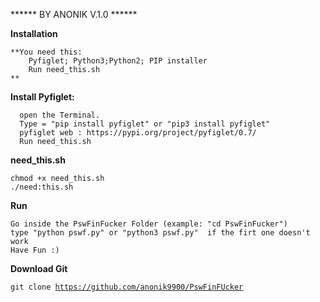 
                                                                                      
******   BY ANONIK V.1.0  ******



**Installation**

    **You need this: 
        Pyfiglet; Python3;Python2; PIP installer
        Run need_this.sh
    **
    
    
 **Install Pyfiglet:** 
   
      open the Terminal.
      Type = "pip install pyfiglet" or "pip3 install pyfiglet"
      pyfiglet web : https://pypi.org/project/pyfiglet/0.7/
      Run need_this.sh
      
**need_this.sh**
      
    chmod +x need_this.sh
    ./need:this.sh

**Run**

    Go inside the PswFinFucker Folder (example: "cd PswFinFucker")
    type "python pswf.py" or "python3 pswf.py"  if the firt one doesn't work
    Have Fun :)  
    
**Download Git**

 <code>git clone https://github.com/anonik9900/PswFinFUcker</code>

